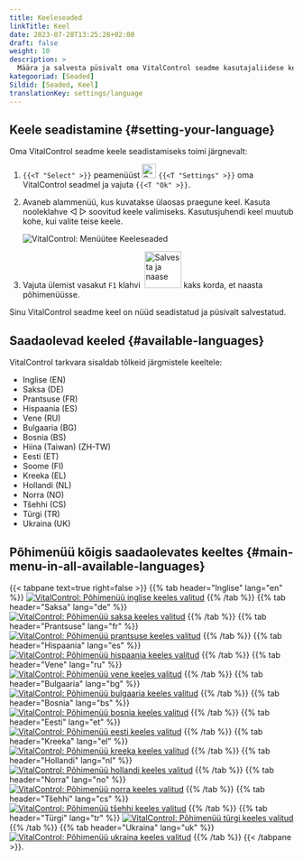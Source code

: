 ```yaml
---
title: Keeleseaded
linkTitle: Keel
date: 2023-07-28T13:25:28+02:00
draft: false
weight: 10
description: >
  Määra ja salvesta püsivalt oma VitalControl seadme kasutajaliidese keel.
kategooriad: [Seaded]
Sildid: [Seaded, Keel]
translationKey: settings/language
---
```

## Keele seadistamine {#setting-your-language}
 
Oma VitalControl seadme keele seadistamiseks toimi järgnevalt:

1. `{{<T "Select" >}}` peamenüüst <img src="/icons/gear.svg" width="25" align="bottom" alt="Seaded" /> `{{<T "Settings" >}}` oma VitalControl seadmel ja vajuta `{{<T "Ok" >}}`.

1. Avaneb alammenüü, kus kuvatakse ülaosas praegune keel. Kasuta nooleklahve ◁ ▷ soovitud keele valimiseks. Kasutusjuhendi keel muutub kohe, kui valite teise keele.

   ![VitalControl: Menüütee Keeleseaded](../images/select-lang.png "Keele seadistamine")

1. Vajuta ülemist vasakut `F1` klahvi &nbsp;<img src="/icons/footer/save_exit.svg" width="65" align="bottom" alt="Salvesta ja naase" /> kaks korda, et naasta põhimenüüsse.

Sinu VitalControl seadme keel on nüüd seadistatud ja püsivalt salvestatud.

## Saadaolevad keeled {#available-languages}

VitalControl tarkvara sisaldab tõlkeid järgmistele keeltele:

- Inglise (EN)
- Saksa (DE)
- Prantsuse (FR)
- Hispaania (ES)
- Vene (RU)
- Bulgaaria (BG)
- Bosnia (BS)
- Hiina (Taiwan)  (ZH-TW)
- Eesti (ET)
- Soome (FI)
- Kreeka (EL)
- Hollandi (NL)
- Norra (NO)
- Tšehhi (CS)
- Türgi (TR)
- Ukraina (UK)

## Põhimenüü kõigis saadaolevates keeltes {#main-menu-in-all-available-languages}

{{< tabpane text=true right=false >}}
  {{% tab header="Inglise" lang="en" %}}
[![VitalControl: Põhimenüü inglise keeles valitud](/images/homescreen/english.png "Põhimenüü inglise keeles")](/en/demo/ "Demo rakendus VitalControl (EN)")
  {{% /tab %}}
  {{% tab header="Saksa" lang="de" %}}
[![VitalControl: Põhimenüü saksa keeles valitud](/images/homescreen/german.png "Põhimenüü saksa keeles")](/demo/ "Demo rakendus VitalControl (DE)")
  {{% /tab %}}
  {{% tab header="Prantsuse" lang="fr" %}}
[![VitalControl: Põhimenüü prantsuse keeles valitud](/images/homescreen/french.png "Põhimenüü prantsuse keeles")](/fr/demo/ "Demo rakendus VitalControl (FR)")
  {{% /tab %}}
  {{% tab header="Hispaania" lang="es" %}}
[![VitalControl: Põhimenüü hispaania keeles valitud](/images/homescreen/spanish.png "Põhimenüü hispaania keeles")](/es/demo/ "Demo rakendus VitalControl (ES)")
  {{% /tab %}}
  {{% tab header="Vene" lang="ru" %}}
[![VitalControl: Põhimenüü vene keeles valitud](/images/homescreen/russian.png "Põhimenüü vene keeles")](/ru/demo/ "Demo rakendus VitalControl (RU)")
  {{% /tab %}}
  {{% tab header="Bulgaaria" lang="bg" %}}
[![VitalControl: Põhimenüü bulgaaria keeles valitud](/images/homescreen/bulgarian.png "Põhimenüü bulgaaria keeles")](/bg/demo/ "Demo rakendus VitalControl (BG)")
  {{% /tab %}}
  {{% tab header="Bosnia" lang="bs" %}}
[![VitalControl: Põhimenüü bosnia keeles valitud](/images/homescreen/bosnian.png "Põhimenüü bosnia keeles")](/bs/demo/ "Demo rakendus VitalControl (BS)")
  {{% /tab %}}
  {{% tab header="Eesti" lang="et" %}}
[![VitalControl: Põhimenüü eesti keeles valitud](/images/homescreen/estonian.png "Põhimenüü eesti keeles")](/et/demo/ "Demo rakendus VitalControl (ET)")
  {{% /tab %}}
  {{% tab header="Kreeka" lang="el" %}}
[![VitalControl: Põhimenüü kreeka keeles valitud](/images/homescreen/greek.png "Põhimenüü kreeka keeles")](/el/demo/ "Demo rakendus VitalControl (EL)")
  {{% /tab %}}
  {{% tab header="Hollandi" lang="nl" %}}
[![VitalControl: Põhimenüü hollandi keeles valitud](/images/homescreen/dutch.png "Põhimenüü hollandi keeles")](/nl/demo/ "Demo rakendus VitalControl (NL)")
  {{% /tab %}}
  {{% tab header="Norra" lang="no" %}}
[![VitalControl: Põhimenüü norra keeles valitud](/images/homescreen/norwegian.png "Põhimenüü norra keeles")](/no/demo/ "Demo rakendus VitalControl (NO)")
  {{% /tab %}}
  {{% tab header="Tšehhi" lang="cs" %}}
[![VitalControl: Põhimenüü tšehhi keeles valitud](/images/homescreen/czech.png "Põhimenüü tšehhi keeles")](/cs/demo/ "Demo rakendus VitalControl (CS)")
  {{% /tab %}}
  {{% tab header="Türgi" lang="tr" %}}
[![VitalControl: Põhimenüü türgi keeles valitud](/images/homescreen/turkish.png "Põhimenüü türgi keeles")](/tr/demo/ "Demo rakendus VitalControl (TR)")
  {{% /tab %}}
  {{% tab header="Ukraina" lang="uk" %}}
[![VitalControl: Põhimenüü ukraina keeles valitud](/images/homescreen/ukrainian.png "Põhimenüü ukraina keeles")](/uk/demo/ "Demo rakendus VitalControl (UK)")
  {{% /tab %}}
{{< /tabpane >}}.
